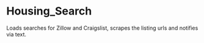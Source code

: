 # Housing_Search
Loads searches for Zillow and Craigslist, scrapes the listing urls and notifies via text. 
